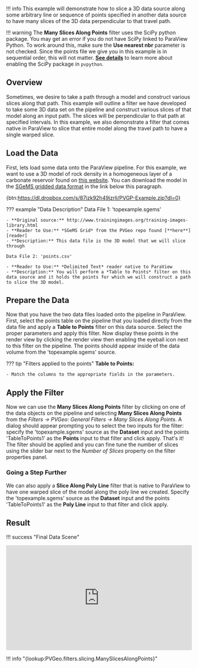 [reader]: ../gslib/sgems-grid.md
[getstart]: ../../overview/getting-started.md#using-outside-modules

!!! info
    This example will demonstrate how to slice a 3D data source along some arbitrary line or sequence of points specified in another data source to have many slices of the 3D data perpendicular to that travel path.

!!! warning
    The **Many Slices Along Points** filter uses the SciPy python package. You may get an error if you do not have SciPy linked to ParaView Python. To work around this, make sure the **Use nearest nbr** parameter is not checked. Since the points file we give you in this example is in sequential order, this will not matter.  [**See details**][getstart] to learn more about enabling the SciPy package in `pvpython`.

## Overview

Sometimes, we desire to take a path through a model and construct various slices along that path. This example will outline a filter we have developed to take some 3D data set on the pipeline and construct various slices of that model along an input path. The slices will be perpendicular to that path at specified intervals. In this example, we also demonstrate a filter that comes native in ParaView to slice that entire model along the travel path to have a single warped slice.

## Load the Data

First, lets load some data onto the ParaView pipeline. For this example, we want to use a 3D model of rock density in a homogeneous layer of a carbonate reservoir found on [this website](http://www.trainingimages.org/training-images-library.html). You can download the model in the [SGeMS gridded data format][reader] in the link below this paragraph.

{btn:https://dl.dropbox.com/s/87izk92h49jzrli/PVGP-Example.zip?dl=0}

??? example "Data Description"
    Data File 1: 'topexample.sgems'

    - **Original source:** http://www.trainingimages.org/training-images-library.html
    - **Reader to Use:** *SGeMS Grid* from the PVGeo repo found [**here**][reader]
    - **Description:** This data file is the 3D model that we will slice through

    Data File 2: 'points.csv'

    - **Reader to Use:** *Delimited Text* reader native to ParaView
    - **Description:** You will perform a *Table to Points* filter on this data source and it holds the points for which we will construct a path to slice the 3D model.

## Prepare the Data

Now that you have the two data files loaded onto the pipeline in ParaView. First, select the points table on the pipeline that you loaded directly from the data file and apply a **Table to Points** filter on this data source. Select the proper parameters and apply this filter. Now display these points in the render view by clicking the render view then enabling the eyeball icon next to this filter on the pipeline. The points should appear inside of the data volume from the 'topexample.sgems' source.

??? tip "Filters applied to the points"
    **Table to Points:**

    - Match the columns to the appropriate fields in the parameters.

## Apply the Filter

Now we can use the **Many Slices Along Points** filter by clicking on one of the data objects on the pipeline and selecting **Many Slices Along Points** from the *Filters -> PVGeo: General Filters -> Many Slices Along Points*. A dialog should appear prompting you to select the two inputs for the filter: specify the 'topexample.sgems' source as the **Dataset** input and the points 'TableToPoints1' as the **Points** input to that filter and click apply. That's it! The filter should be applied and you can fine tune the number of slices using the slider bar next to the *Number of Slices* property on the filter properties panel.

### Going a Step Further

We can also apply a **Slice Along Poly Line** filter that is native to ParaView to have one warped slice of the model along the poly line we created.  Specify the 'topexample.sgems' source as the **Dataset** input and the points 'TableToPoints1' as the **Poly Line** input to that filter and click apply.


## Result

!!! success "Final Data Scene"
    <div style="position: relative; padding-bottom: 56.25%; height: 0; overflow: hidden; max-width: 100%; height: auto;">
            <iframe src="http://viewer.vtki.org/?fileURL=https://dl.dropbox.com/s/c32rkvo05b4a8wl/Slice-Model-Along-PolyLine.vtkjs?dl=0" frameborder="0" allowfullscreen style="position: absolute; top: 0; left: 0; width: 100%; height: 100%;"></iframe>
    </div>


!!! info "{lookup:PVGeo.filters.slicing.ManySlicesAlongPoints}"
